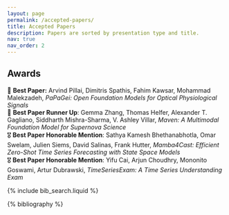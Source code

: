 ```yaml
---
layout: page
permalink: /accepted-papers/
title: Accepted Papers
description: Papers are sorted by presentation type and title.
nav: true
nav_order: 2
---
```


## Awards

🥇 **Best Paper:** Arvind Pillai, Dimitris Spathis, Fahim Kawsar, Mohammad Malekzadeh, _PaPaGei: Open Foundation Models for Optical Physiological Signals_    
🥈 **Best Paper Runner Up**: Gemma Zhang, Thomas Helfer, Alexander T. Gagliano, Siddharth Mishra-Sharma, V. Ashley Villar, _Maven: A Multimodal Foundation Model for Supernova Science_    
🎖️ **Best Paper Honorable Mention**: Sathya Kamesh Bhethanabhotla, Omar Swelam, Julien Siems, David Salinas, Frank Hutter, _Mamba4Cast: Efficient Zero-Shot Time Series Forecasting with State Space Models_    
🎖️ **Best Paper Honorable Mention**: Yifu Cai, Arjun Choudhry, Mononito Goswami, Artur Dubrawski, _TimeSeriesExam: A Time Series Understanding Exam_    

{% include bib_search.liquid %}

<div class="publications">

{% bibliography %}

</div>